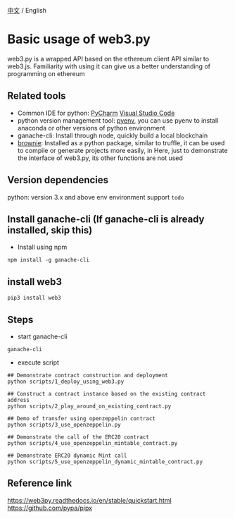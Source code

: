 [中文](./README-CN.md) / English
# Basic usage of web3.py
web3.py is a wrapped API based on the ethereum client API similar to web3.js. Familiarity with using it can give us a better understanding of programming on ethereum 

## Related tools
- Common IDE for python: [PyCharm](https://www.jetbrains.com/pycharm/) [Visual Studio Code](https://code.visualstudio.com/)
- python version management tool: [pyenv](https://github.com/pyenv/pyenv), you can use pyenv to install anaconda or other versions of python environment
- ganache-cli: Install through node, quickly build a local blockchain
- [brownie](https://eth-brownie.readthedocs.io/en/stable/toctree.html): Installed as a python package, similar to truffle, it can be used to compile or generate projects more easily, in Here, just to demonstrate the interface of web3.py, its other functions are not used

## Version dependencies
python: version 3.x and above
env environment support `todo`

## Install ganache-cli (If ganache-cli is already installed, skip this)
- Install using npm
```
npm install -g ganache-cli
```

## install web3
```
pip3 install web3
```

## Steps
- start ganache-cli
```
ganache-cli
```

- execute script
```
## Demonstrate contract construction and deployment
python scripts/1_deploy_using_web3.py

## Construct a contract instance based on the existing contract address
python scripts/2_play_around_on_existing_contract.py

## Demo of transfer using openzeppelin contract
python scripts/3_use_openzeppelin.py

## Demonstrate the call of the ERC20 contract
python scripts/4_use_openzeppelin_mintable_contract.py

## Demonstrate ERC20 dynamic Mint call
python scripts/5_use_openzeppelin_dynamic_mintable_contract.py
```


## Reference link
https://web3py.readthedocs.io/en/stable/quickstart.html
https://github.com/pypa/pipx